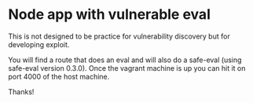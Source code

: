 # Node app with vulnerable eval

This is not designed to be practice for vulnerability discovery but for developing exploit.

You will find a route that does an eval and will also do a safe-eval (using safe-eval version 0.3.0). Once the vagrant machine is up you can hit it on port 4000 of the host machine.

Thanks!
